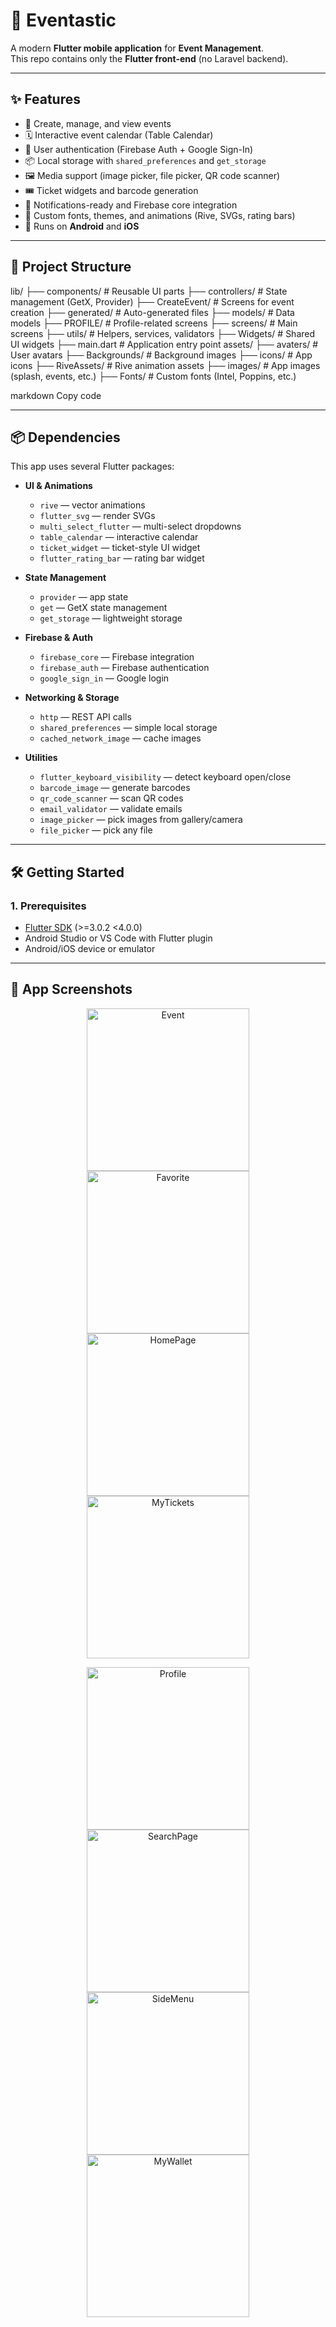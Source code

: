 # 📱 Eventastic 

A modern **Flutter mobile application** for **Event Management**.  
This repo contains only the **Flutter front-end** (no Laravel backend).  

---

## ✨ Features  

- 📅 Create, manage, and view events  
- 🗓 Interactive event calendar (Table Calendar)  
- 👥 User authentication (Firebase Auth + Google Sign-In)  
- 📦 Local storage with `shared_preferences` and `get_storage`  
- 🖼️ Media support (image picker, file picker, QR code scanner)  
- 🎟️ Ticket widgets and barcode generation  
- 🔔 Notifications-ready and Firebase core integration  
- 🎨 Custom fonts, themes, and animations (Rive, SVGs, rating bars)  
- 📱 Runs on **Android** and **iOS**  

---

## 📁 Project Structure  

lib/
├── components/ # Reusable UI parts
├── controllers/ # State management (GetX, Provider)
├── CreateEvent/ # Screens for event creation
├── generated/ # Auto-generated files
├── models/ # Data models
├── PROFILE/ # Profile-related screens
├── screens/ # Main screens
├── utils/ # Helpers, services, validators
├── Widgets/ # Shared UI widgets
├── main.dart # Application entry point
assets/
├── avaters/ # User avatars
├── Backgrounds/ # Background images
├── icons/ # App icons
├── RiveAssets/ # Rive animation assets
├── images/ # App images (splash, events, etc.)
├── Fonts/ # Custom fonts (Intel, Poppins, etc.)

markdown
Copy code

---

## 📦 Dependencies  

This app uses several Flutter packages:

- **UI & Animations**  
  - `rive` — vector animations  
  - `flutter_svg` — render SVGs  
  - `multi_select_flutter` — multi-select dropdowns  
  - `table_calendar` — interactive calendar  
  - `ticket_widget` — ticket-style UI widget  
  - `flutter_rating_bar` — rating bar widget  

- **State Management**  
  - `provider` — app state  
  - `get` — GetX state management  
  - `get_storage` — lightweight storage  

- **Firebase & Auth**  
  - `firebase_core` — Firebase integration  
  - `firebase_auth` — Firebase authentication  
  - `google_sign_in` — Google login  

- **Networking & Storage**  
  - `http` — REST API calls  
  - `shared_preferences` — simple local storage  
  - `cached_network_image` — cache images  

- **Utilities**  
  - `flutter_keyboard_visibility` — detect keyboard open/close  
  - `barcode_image` — generate barcodes  
  - `qr_code_scanner` — scan QR codes  
  - `email_validator` — validate emails  
  - `image_picker` — pick images from gallery/camera  
  - `file_picker` — pick any file  

---

## 🛠️ Getting Started  

### 1. Prerequisites  
- [Flutter SDK](https://docs.flutter.dev/get-started/install) (>=3.0.2 <4.0.0)  
- Android Studio or VS Code with Flutter plugin  
- Android/iOS device or emulator  

---

## 📸 App Screenshots

<p align="center">
  <!-- <img src="docs/screenshots/Calendar.jpg"   alt="Calendar"   width="260" /> -->
  <img src="docs/screenshots/Event.jpg"      alt="Event"      width="260" />
  <img src="docs/screenshots/Favorite.jpg"   alt="Favorite"   width="260" />
  <img src="docs/screenshots/HomePage.jpg"   alt="HomePage"   width="260" />
  <img src="docs/screenshots/MyTickets.jpg"  alt="MyTickets"  width="260" />
</p>
<p align="center">
  <img src="docs/screenshots/profile.jpg"    alt="Profile"    width="260" />
  <img src="docs/screenshots/SearchPage.jpg" alt="SearchPage" width="260" />
  <img src="docs/screenshots/SideMenu.jpg"   alt="SideMenu"   width="260" />
  <img src="docs/screenshots/MyWallet.jpg"   alt="MyWallet"   width="260" />
</p>





